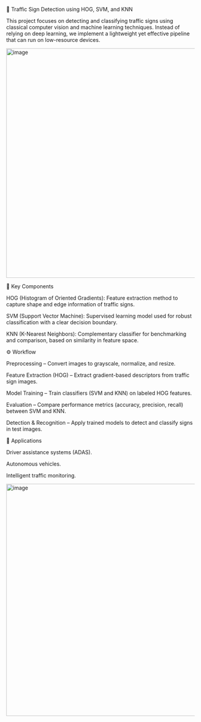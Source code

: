 🚦 Traffic Sign Detection using HOG, SVM, and KNN

This project focuses on detecting and classifying traffic signs using classical computer vision and machine learning techniques. Instead of relying on deep learning, we implement a lightweight yet effective pipeline that can run on low-resource devices.

<img width="723" height="613" alt="image" src="https://github.com/user-attachments/assets/e9685194-1635-4b27-ac14-eabb7febba2b" />

🔑 Key Components

HOG (Histogram of Oriented Gradients): Feature extraction method to capture shape and edge information of traffic signs.

SVM (Support Vector Machine): Supervised learning model used for robust classification with a clear decision boundary.

KNN (K-Nearest Neighbors): Complementary classifier for benchmarking and comparison, based on similarity in feature space.

⚙️ Workflow

Preprocessing – Convert images to grayscale, normalize, and resize.

Feature Extraction (HOG) – Extract gradient-based descriptors from traffic sign images.

Model Training – Train classifiers (SVM and KNN) on labeled HOG features.

Evaluation – Compare performance metrics (accuracy, precision, recall) between SVM and KNN.

Detection & Recognition – Apply trained models to detect and classify signs in test images.

🎯 Applications

Driver assistance systems (ADAS).

Autonomous vehicles.

Intelligent traffic monitoring.

<img width="885" height="620" alt="image" src="https://github.com/user-attachments/assets/fb96e9da-8be1-4cb3-bd0e-34023167f797" />
